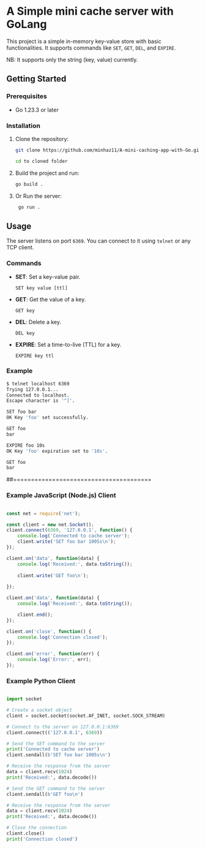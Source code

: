 # A Simple mini cache server with GoLang

This project is a simple in-memory key-value store with basic functionalities. It supports commands like `SET`, `GET`, `DEL`, and `EXPIRE`.

NB: It supports only the string (key, value) currently.


## Getting Started

### Prerequisites

- Go 1.23.3 or later

### Installation

1. Clone the repository:
    ```sh
    git clone https://github.com/minhaz11/A-mini-caching-app-with-Go.git

    cd to cloned folder
    ```

2. Build the project and run:
    ```sh
    go build .
    ```

3. Or Run the server:
    ```sh
     go run .
    ```

## Usage

The server listens on port `6369`. You can connect to it using `telnet` or any TCP client.

### Commands

- **SET**: Set a key-value pair.
    ```
    SET key value [ttl]
    ```

- **GET**: Get the value of a key.
    ```
    GET key
    ```

- **DEL**: Delete a key.
    ```
    DEL key
    ```

- **EXPIRE**: Set a time-to-live (TTL) for a key.
    ```
    EXPIRE key ttl
    ```

### Example

```sh
$ telnet localhost 6369
Trying 127.0.0.1...
Connected to localhost.
Escape character is '^]'.

SET foo bar
OK Key 'foo' set successfully.

GET foo
bar

EXPIRE foo 10s
OK Key 'foo' expiration set to '10s'.

GET foo
bar
```

##=======================================


### Example JavaScript (Node.js) Client

```javascript

const net = require('net');

const client = new net.Socket();
client.connect(6369, '127.0.0.1', function() {
    console.log('Connected to cache server');
    client.write('SET foo bar 1005s\n');  
});

client.on('data', function(data) {
    console.log('Received:', data.toString());
   
    client.write('GET foo\n');
    
});

client.on('data', function(data) {
    console.log('Received:', data.toString());

    client.end();
});

client.on('close', function() {
    console.log('Connection closed');
});

client.on('error', function(err) {
    console.log('Error:', err);
});

```


### Example Python Client

```Python

import socket

# Create a socket object
client = socket.socket(socket.AF_INET, socket.SOCK_STREAM)

# Connect to the server on 127.0.0.1:6369
client.connect(('127.0.0.1', 6369))

# Send the SET command to the server
print('Connected to cache server')
client.sendall(b'SET foo bar 1005s\n')

# Receive the response from the server
data = client.recv(1024)
print('Received:', data.decode())

# Send the GET command to the server
client.sendall(b'GET foo\n')

# Receive the response from the server
data = client.recv(1024)
print('Received:', data.decode())

# Close the connection
client.close()
print('Connection closed')

```





